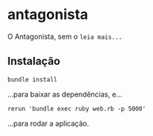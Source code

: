 # antagonista
O Antagonista, sem o `leia mais...`


## Instalação

    bundle install 

...para baixar as dependências, e...

    rerun 'bundle exec ruby web.rb -p 5000'

...para rodar a aplicação.